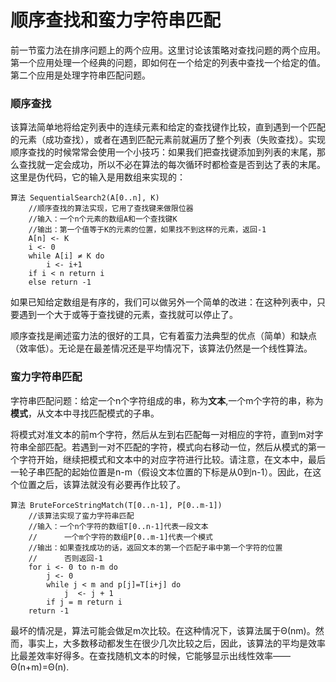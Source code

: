 顺序查找和蛮力字符串匹配
========================

前一节蛮力法在排序问题上的两个应用。这里讨论该策略对查找问题的两个应用。第一个应用处理一个经典的问题，即如何在一个给定的列表中查找一个给定的值。第二个应用是处理字符串匹配问题。

### 顺序查找

该算法简单地将给定列表中的连续元素和给定的查找键作比较，直到遇到一个匹配的元素（成功查找），或者在遇到匹配元素前就遍历了整个列表（失败查找）。实现顺序查找的时候常常会使用一个小技巧：如果我们把查找键添加到列表的末尾，那么查找就一定会成功，所以不必在算法的每次循环时都检查是否到达了表的末尾。这里是伪代码，它的输入是用数组来实现的：

```
算法 SequentialSearch2(A[0..n], K)
    //顺序查找的算法实现，它用了查找键来做限位器
    //输入：一个n个元素的数组A和一个查找键K
    //输出：第一个值等于K的元素的位置，如果找不到这样的元素，返回-1
    A[n] <- K
    i <- 0
    while A[i] ≠ K do
        i <- i+1
    if i < n return i
    else return -1
```

如果已知给定数组是有序的，我们可以做另外一个简单的改进：在这种列表中，只要遇到一个大于或等于查找键的元素，查找就可以停止了。

顺序查找是阐述蛮力法的很好的工具，它有着蛮力法典型的优点（简单）和缺点（效率低）。无论是在最差情况还是平均情况下，该算法仍然是一个线性算法。

### 蛮力字符串匹配

字符串匹配问题：给定一个n个字符组成的串，称为**文本**,一个m个字符的串，称为**模式**，从文本中寻找匹配模式的子串。

将模式对准文本的前m个字符，然后从左到右匹配每一对相应的字符，直到m对字符串全部匹配。若遇到一对不匹配的字符，模式向右移动一位，然后从模式的第一个字符开始，继续把模式和文本中的对应字符进行比较。请注意，在文本中，最后一轮子串匹配的起始位置是n-m（假设文本位置的下标是从0到n-1）。因此，在这个位置之后，该算法就没有必要再作比较了。

```
算法 BruteForceStringMatch(T[0..n-1], P[0..m-1])
    //该算法实现了蛮力字符串匹配
    //输入：一个n个字符的数组T[0..n-1]代表一段文本
    //      一个m个字符的数组P[0..m-1]代表一个模式
    //输出：如果查找成功的话，返回文本的第一个匹配子串中第一个字符的位置
    //      否则返回-1
    for i <- 0 to n-m do
        j <- 0
        while j < m and p[j]=T[i+j] do
            j  <- j + 1
        if j = m return i
    return -1
```
最坏的情况是，算法可能会做足m次比较。在这种情况下，该算法属于Θ(nm)。然而，事实上，大多数移动都发生在很少几次比较之后，因此，该算法的平均是效率比最差效率好得多。在查找随机文本的时候，它能够显示出线性效率——Θ(n+m)=Θ(n).

